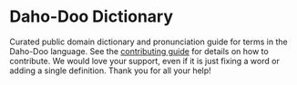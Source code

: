 
# Daho-Doo Dictionary

Curated public domain dictionary and pronunciation guide for terms in the Daho-Doo language. See the [contributing guide](https://github.com/drumworkteam/term/blob/make/.github/contributing.md) for details on how to contribute. We would love your support, even if it is just fixing a word or adding a single definition. Thank you for all your help!
